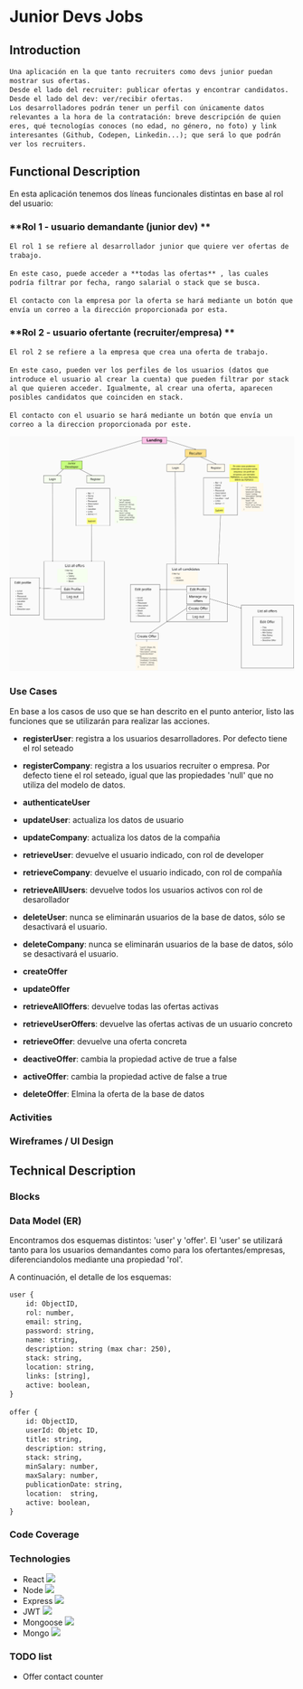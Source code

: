 # Junior Devs Jobs

## Introduction
    Una aplicación en la que tanto recruiters como devs junior puedan mostrar sus ofertas. 
    Desde el lado del recruiter: publicar ofertas y encontrar candidatos.
    Desde el lado del dev: ver/recibir ofertas.
    Los desarrolladores podrán tener un perfil con únicamente datos relevantes a la hora de la contratación: breve descripción de quien eres, qué tecnologías conoces (no edad, no género, no foto) y link interesantes (Github, Codepen, Linkedin...); que será lo que podrán ver los recruiters.

## Functional Description
En esta aplicación tenemos dos líneas funcionales distintas en base al rol del usuario:


###  **Rol 1 - usuario demandante (junior dev) **

    El rol 1 se refiere al desarrollador junior que quiere ver ofertas de trabajo.

    En este caso, puede acceder a **todas las ofertas** , las cuales podría filtrar por fecha, rango salarial o stack que se busca.

    El contacto con la empresa por la oferta se hará mediante un botón que envía un correo a la dirección proporcionada por esta.

###  **Rol 2 - usuario ofertante (recruiter/empresa) **

    El rol 2 se refiere a la empresa que crea una oferta de trabajo.

    En este caso, pueden ver los perfiles de los usuarios (datos que introduce el usuario al crear la cuenta) que pueden filtrar por stack al que quieren acceder. Igualmente, al crear una oferta, aparecen posibles candidatos que coinciden en stack.

    El contacto con el usuario se hará mediante un botón que envía un correo a la direccion proporcionada por este.

![](images/app-flow.png)

### Use Cases
En base a los casos de uso que se han descrito en el punto anterior, listo las funciones que se utilizarán para realizar las acciones.
- **registerUser**: registra a los usuarios desarrolladores. Por defecto tiene el rol seteado

- **registerCompany**: registra a los usuarios recruiter o empresa. Por defecto tiene el rol seteado, igual que las propiedades 'null' que no utiliza del modelo de datos.

- **authenticateUser**

- **updateUser**: actualiza los datos de usuario

- **updateCompany**: actualiza los datos de la compañia

- **retrieveUser**: devuelve el usuario indicado, con rol de developer 

- **retrieveCompany**: devuelve el usuario indicado, con rol de compañía

- **retrieveAllUsers**: devuelve todos los usuarios activos con rol de desarollador

- **deleteUser**: nunca se eliminarán usuarios de la base de datos, sólo se desactivará el usuario.

- **deleteCompany**: nunca se eliminarán usuarios de la base de datos, sólo se desactivará el usuario.

- **createOffer**

- **updateOffer**

- **retrieveAllOffers**: devuelve todas las ofertas activas

- **retrieveUserOffers**: devuelve las ofertas activas de un usuario concreto

- **retrieveOffer**: devuelve una oferta concreta

- **deactiveOffer**: cambia la propiedad active de true a false

- **activeOffer**: cambia la propiedad active de false a true

- **deleteOffer**: Elmina la oferta de la base de datos

### Activities


### Wireframes / UI Design

## Technical Description

### Blocks

### Data Model (ER)

Encontramos dos esquemas distintos: 'user' y 'offer'. El 'user' se utilizará tanto para los usuarios demandantes como para los ofertantes/empresas, diferenciandolos mediante una propiedad 'rol'.

A continuación, el detalle de los esquemas:

    user {
        id: ObjectID,
        rol: number,
        email: string,
        password: string,
        name: string,
        description: string (max char: 250),
        stack: string,
        location: string,
        links: [string],
        active: boolean,
    }

    offer {
        id: ObjectID,
        userId: Objetc ID,
        title: string,
        description: string,
        stack: string,
        minSalary: number,
        maxSalary: number,
        publicationDate: string,
        location:  string,
        active: boolean,
    }


### Code Coverage

### Technologies

- React ![](https://reactjs.org/favicon.ico)
- Node ![](https://nodejs.org/static/images/favicons/favicon.ico)
- Express ![](https://expressjs.com/images/favicon.png)
- JWT ![](https://jwt.io/img/favicon/apple-icon-60x60.png)
- Mongoose ![](https://mongoosejs.com/docs/images/favicon/apple-icon-60x60.png)
- Mongo ![](https://www.mongodb.com/favicon.ico)

### TODO list

- Offer contact counter
